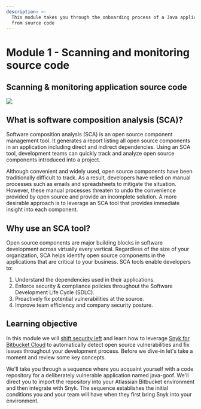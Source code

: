 ```yaml
---
description: >-
  This module takes you through the onboarding process of a Java application
  from source code
---
```


# Module 1 - Scanning and monitoring source code

## Scanning & monitoring application source code

![](https://partner-workshop-assets.s3.us-east-2.amazonaws.com/snyk-bitbucket-flow-module-01.png)

## What is software composition analysis (SCA)?

Software composition analysis (SCA) is an open source component management tool. It generates a report listing all open source components in an application including direct and indirect dependencies. Using an SCA tool, development teams can quickly track and analyze open source components introduced into a project.

Although convenient and widely used, open source components have been traditionally difficult to track. As a result, developers have relied on manual processes such as emails and spreadsheets to mitigate the situation. However, these manual processes threaten to undo the convenience provided by open source and provide an incomplete solution. A more desirable approach is to leverage an SCA tool that provides immediate insight into each component.

## Why use an SCA tool?

Open source components are major building blocks in software development across virtually every vertical. Regardless of the size of your organization, SCA helps identify open source components in the applications that are critical to your business. SCA tools enable developers to:

1. Understand the dependencies used in their applications.
2. Enforce security & compliance policies throughout the Software Development Life Cycle (SDLC).
3. Proactively fix potential vulnerabilities at the source.
4. Improve team efficiency and company security posture.

## Learning objective

In this module we will [shift security left](https://snyk.io/blog/shifting-security-left-means-culture-not-just-tools/) and learn how to leverage [Snyk for Bitbucket Cloud](https://marketplace.atlassian.com/apps/1221482/snyk-for-bitbucket-cloud?hosting=cloud\&tab=overview) to automatically detect open source vulnerabilities and fix issues throughout your development process. Before we dive-in let's take a moment and review some key concepts.

We'll take you through a sequence where you acquaint yourself with a code repository for a deliberately vulnerable application named java-goof.  We'll direct you to import the repository into your Atlassian Bitbucket environment and then integrate with Snyk.  The sequence establishes the initial conditions you and your team will have when they first bring Snyk into your environment.

###







